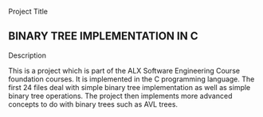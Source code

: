 Project Title

BINARY TREE IMPLEMENTATION IN C
---------------------------------------------------------------------------------------------
Description

This is a project which is part of the ALX Software Engineering Course foundation courses.
It is implemented in the C programming language. The first 24 files deal with simple 
binary tree implementation as well as simple binary tree operations. The project then
implements more advanced concepts to do with binary trees such as AVL trees.
